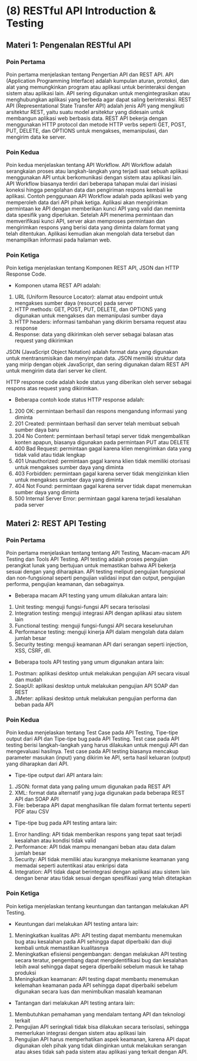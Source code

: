 # (8) RESTful API Introduction & Testing

## Materi 1: Pengenalan RESTful API

### Poin Pertama
Poin pertama menjelaskan tentang Pengertian API dan REST API. API (Application Programming Interface) adalah kumpulan aturan, protokol, dan alat yang memungkinkan program atau aplikasi untuk berinteraksi dengan sistem atau aplikasi lain. API sering digunakan untuk mengintegrasikan atau menghubungkan aplikasi yang berbeda agar dapat saling berinteraksi. REST API (Representational State Transfer API) adalah jenis API yang mengikuti arsitektur REST, yaitu suatu model arsitektur yang didesain untuk membangun aplikasi web berbasis data. REST API bekerja dengan menggunakan HTTP protocol dan metode HTTP verbs seperti GET, POST, PUT, DELETE, dan OPTIONS untuk mengakses, memanipulasi, dan mengirim data ke server.

### Poin Kedua
Poin kedua menjelaskan tentang API Workflow. API Workflow adalah serangkaian proses atau langkah-langkah yang terjadi saat sebuah aplikasi menggunakan API untuk berkomunikasi dengan sistem atau aplikasi lain. API Workflow biasanya terdiri dari beberapa tahapan mulai dari inisiasi koneksi hingga pengolahan data dan pengiriman respons kembali ke aplikasi. Contoh penggunaan API Workflow adalah pada aplikasi web yang memperoleh data dari API pihak ketiga. Aplikasi akan mengirimkan permintaan ke API dengan memberikan kunci API yang valid dan meminta data spesifik yang diperlukan. Setelah API menerima permintaan dan memverifikasi kunci API, server akan memproses permintaan dan mengirimkan respons yang berisi data yang diminta dalam format yang telah ditentukan. Aplikasi kemudian akan mengolah data tersebut dan menampilkan informasi pada halaman web.

### Poin Ketiga
Poin ketiga menjelaskan tentang Komponen REST API, JSON dan HTTP Response Code. 
- Komponen utama REST API adalah:

1. URL (Uniform Resource Locator): alamat atau endpoint untuk mengakses sumber daya (resource) pada server
2. HTTP methods: GET, POST, PUT, DELETE, dan OPTIONS yang digunakan untuk mengakses dan memanipulasi sumber daya
3. HTTP headers: informasi tambahan yang dikirim bersama request atau response
4. Response: data yang dikirimkan oleh server sebagai balasan atas request yang dikirimkan

JSON (JavaScript Object Notation) adalah format data yang digunakan untuk mentransmisikan dan menyimpan data. JSON memiliki struktur data yang mirip dengan objek JavaScript, dan sering digunakan dalam REST API untuk mengirim data dari server ke client.

HTTP response code adalah kode status yang diberikan oleh server sebagai respons atas request yang dikirimkan. 
- Beberapa contoh kode status HTTP response adalah:

1. 200 OK: permintaan berhasil dan respons mengandung informasi yang diminta
2. 201 Created: permintaan berhasil dan server telah membuat sebuah sumber daya baru
3. 204 No Content: permintaan berhasil tetapi server tidak mengembalikan konten apapun, biasanya digunakan pada permintaan PUT atau DELETE
4. 400 Bad Request: permintaan gagal karena klien mengirimkan data yang tidak valid atau tidak lengkap
5. 401 Unauthorized: permintaan gagal karena klien tidak memiliki otorisasi untuk mengakses sumber daya yang diminta
6. 403 Forbidden: permintaan gagal karena server tidak mengizinkan klien untuk mengakses sumber daya yang diminta
7. 404 Not Found: permintaan gagal karena server tidak dapat menemukan sumber daya yang diminta
8. 500 Internal Server Error: permintaan gagal karena terjadi kesalahan pada server

## Materi 2: REST API Testing

### Poin Pertama
Poin pertama menjelaskan tentang tentang API Testing, Macam-macam API Testing dan Tools API Testing. API testing adalah proses pengujian perangkat lunak yang bertujuan untuk memastikan bahwa API bekerja sesuai dengan yang diharapkan. API testing meliputi pengujian fungsional dan non-fungsional seperti pengujian validasi input dan output, pengujian performa, pengujian keamanan, dan sebagainya.

- Beberapa macam API testing yang umum dilakukan antara lain:

1. Unit testing: menguji fungsi-fungsi API secara terisolasi
2. Integration testing: menguji integrasi API dengan aplikasi atau sistem lain
3. Functional testing: menguji fungsi-fungsi API secara keseluruhan
4. Performance testing: menguji kinerja API dalam mengolah data dalam jumlah besar
5. Security testing: menguji keamanan API dari serangan seperti injection, XSS, CSRF, dll.

- Beberapa tools API testing yang umum digunakan antara lain:

1. Postman: aplikasi desktop untuk melakukan pengujian API secara visual dan mudah
2. SoapUI: aplikasi desktop untuk melakukan pengujian API SOAP dan REST
3. JMeter: aplikasi desktop untuk melakukan pengujian performa dan beban pada API

### Poin Kedua
Poin kedua menjelaskan tentang Test Case pada API Testing, Tipe-tipe output dari API dan Tipe-tipe bug pada API Testing. Test case pada API testing berisi langkah-langkah yang harus dilakukan untuk menguji API dan mengevaluasi hasilnya. Test case pada API testing biasanya mencakup parameter masukan (input) yang dikirim ke API, serta hasil keluaran (output) yang diharapkan dari API.

- Tipe-tipe output dari API antara lain:

1. JSON: format data yang paling umum digunakan pada REST API
2. XML: format data alternatif yang juga digunakan pada beberapa REST API dan SOAP API
3. File: beberapa API dapat menghasilkan file dalam format tertentu seperti PDF atau CSV

- Tipe-tipe bug pada API testing antara lain:

1. Error handling: API tidak memberikan respons yang tepat saat terjadi kesalahan atau kondisi tidak valid
2. Performance: API tidak mampu menangani beban atau data dalam jumlah besar
3. Security: API tidak memiliki atau kurangnya mekanisme keamanan yang memadai seperti autentikasi atau enkripsi data
4. Integration: API tidak dapat berintegrasi dengan aplikasi atau sistem lain dengan benar atau tidak sesuai dengan spesifikasi yang telah ditetapkan

### Poin Ketiga
Poin ketiga menjelaskan tentang keuntungan dan tantangan melakukan API Testing. 
- Keuntungan dari melakukan API testing antara lain:

1. Meningkatkan kualitas API: API testing dapat membantu menemukan bug atau kesalahan pada API sehingga dapat diperbaiki dan diuji kembali untuk memastikan kualitasnya
2. Meningkatkan efisiensi pengembangan: dengan melakukan API testing secara teratur, pengembang dapat mengidentifikasi bug dan kesalahan lebih awal sehingga dapat segera diperbaiki sebelum masuk ke tahap produksi
3. Meningkatkan keamanan: API testing dapat membantu menemukan kelemahan keamanan pada API sehingga dapat diperbaiki sebelum digunakan secara luas dan menimbulkan masalah keamanan

- Tantangan dari melakukan API testing antara lain:

1. Membutuhkan pemahaman yang mendalam tentang API dan teknologi terkait
2. Pengujian API seringkali tidak bisa dilakukan secara terisolasi, sehingga memerlukan integrasi dengan sistem atau aplikasi lain
3. Pengujian API harus memperhatikan aspek keamanan, karena API dapat digunakan oleh pihak yang tidak diinginkan untuk melakukan serangan atau akses tidak sah pada sistem atau aplikasi yang terkait dengan API.

